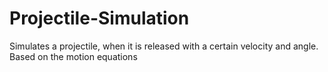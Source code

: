 # Projectile-Simulation
Simulates a projectile, when it is released with a certain velocity and angle. Based on the motion equations
